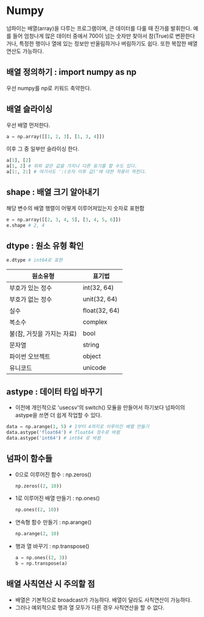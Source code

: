 # Numpy
넘파이는 배열(array)을 다루는 프로그램이며, 큰 데이터를 다룰 때 진가를 발휘한다. 
예를 들어 엄청나게 많은 데이터 중에서 700이 넘는 숫자만 찾아서 참(True)로 변환한다거나, 특정한 행이나 열에 있는 정보만 반올림하거나 버림하기도 쉽다. 또한 복잡한 배열 연산도 가능하다.

## 배열 정의하기 : import numpy as np
우선 numpy를 np로 키워드 축약한다.

## 배열 슬라이싱
우선 배열 먼저한다.
```python
a = np.array([[1, 2, 3], [1, 3, 4]])
```

이후 그 중 일부만 슬라이싱 한다.
```python
a[1], [2]   
a[1, 2] # 위와 같은 값을 가지나 다른 표기를 할 수도 있다.
a[1:, 2:] # 여기서도 ':(숫자 이후 값)'에 대한 적용이 먹힌다.
```

## shape : 배열 크기 알아내기
해당 변수의 배열 행렬이 어떻게 이루어져있는지 숫자로 표현함
```python
e = np.array([[2, 3, 4, 5], [3, 4, 5, 6]])
e.shape # 2, 4
```

## dtype : 원소 유형 확인
```python
e.dtype # int64로 표현
```

|원소유형|표기법|
|---|---|
|부호가 있는 정수|int(32, 64)|
|부호가 없는 정수|unit(32, 64)|
|실수|float(32, 64)|
|복소수|complex|
|불(참, 거짓을 가지는 자료)|bool|
|문자열|string|
|파이썬 오브젝트|object|
|유니코드|unicode|

## astype : 데이터 타입 바꾸기
* 이전에 개인적으로 'usecsv'의 switch() 모듈을 만들어서 하기보다 넘파이의 astype을 쓰면 더 쉽게 작업할 수 있다.
```python
data = np.arange(1, 5) # 1부터 4까지로 이루어진 배열 만들기
data.astype('float64') # float64 정수로 바뀜
data.astype('int64') # int64 로 바뀜
```

## 넘파이 함수들
* 0으로 이루어진 함수 : np.zeros()
    ```python
    np.zeros((2, 10))
    ```
* 1로 이루어진 배열 만들기 : np.ones()
    ```python
    np.ones((2, 10))
    ```
* 연속형 함수 만들기 : np.arange()
    ```python
    np.arange(2, 10)
    ```
* 행과 열 바꾸기 : np.transpose()
    ```python
    a = np.ones((2, 3))
    b = np.transpose(a)
    ```
  
## 배열 사칙연산 시 주의할 점
* 배열은 기본적으로 broadcast가 가능하다. 배열이 달라도 사칙연산이 가능하다.
* 그러나 예외적으로 행과 열 모두가 다른 경우 사칙연산을 할 수 없다.